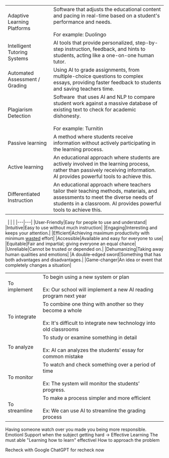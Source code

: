
|                                |                                                                                                                                                                                                    |
| ------------------------------ | -------------------------------------------------------------------------------------------------------------------------------------------------------------------------------------------------- |
| Adaptive Learning Platforms    | Software that adjusts the educational content and pacing in real-time based on a student's performance and needs. <br><br>For example: Duolingo                                                    |
| Intelligent Tutoring Systems   | AI tools that provide personalized, step-by-step instruction, feedback, and hints to students, acting like a one-on-one human tutor.                                                               |
| Automated Assessment / Grading | Using AI to grade assignments, from multiple-choice questions to complex essays, providing faster feedback to students and saving teachers time.                                                   |
| Plagiarism Detection           | Software  that uses AI and NLP to compare student work against a massive database of existing text to check for academic dishonesty.<br><br>For example: Turnitin                                  |
| Passive learning               | A method where students receive information without actively participating in the learning process.                                                                                                |
| Active learning                | An educational approach where students are actively involved in the learning process, rather than passively receiving information. AI provides powerful tools to achieve this.                     |
| Differentiated Instruction     | An educational approach where teachers tailor their teaching methods, materials, and assessments to meet the diverse needs of students in a classroom. AI provides powerful tools to achieve this. |
 
|   |   |
|---|---|
|User-Friendly|Easy for people to use and understand|
|Intuitive|Easy to use without much instruction|
|Engaging|Interesting and keeps your attention.|
|Efficient|Achieving maximum productivity with minimum [wasted](https://www.google.com/search?sca_esv=751cd7d1442c1b82&sxsrf=AE3TifPJRZB6XXzFa-glFivUS1q4xIDalQ:1754360861359&q=wasted&si=AMgyJEsXYQ0NEcQTt8SssuuWcU5mzyM8PGTR3HbsRch8q5DFnDQFn7yM0rQJkFoEGrU1URhRVh2c96HcUwlzFTukhAKm9RZy8A%3D%3D&expnd=1&sa=X&ved=2ahUKEwjU3su_z_KOAxURrYkEHZpNHFwQyecJegQIGhAR) effort|
|Accessible|Available and easy for everyone to use|
|Equitable|Fair and impartial; giving everyone an equal chance|
|Unreliable|Cannot be trusted or depended on.|
|Dehumanizing|Taking away human qualities and emotions|
|A double-edged sword|Something that has both advantages and disadvantages.|
|Game-changer|An idea or event that completely changes a situation|

|               |                                                                                                                                    |
| ------------- | ---------------------------------------------------------------------------------------------------------------------------------- |
| To implement  | To begin using a new system or plan<br><br>Ex: Our school will implement a new AI reading program next year                        |
| To integrate  | To combine one thing with another so they become a whole<br><br>Ex: It's difficult to integrate new technology into old classrooms |
| To analyze    | To study or examine something in detail<br><br>Ex: AI can analyzes the students’ essay for common mistake                          |
| To monitor    | To watch and check something over a period of time<br><br>Ex: The system will monitor the students’ progress.                      |
| To streamline | To make a process simpler and more efficient<br><br>Ex: We can use AI to streamline the grading process                            |


Having someone watch over you made you being more responsible.
Emotionl Support when the subject getting hard
-> Effective Learning
The must able "Learning how to learn" effectivel
How to approach the problem

Recheck with Google 
ChatGPT for recheck now

